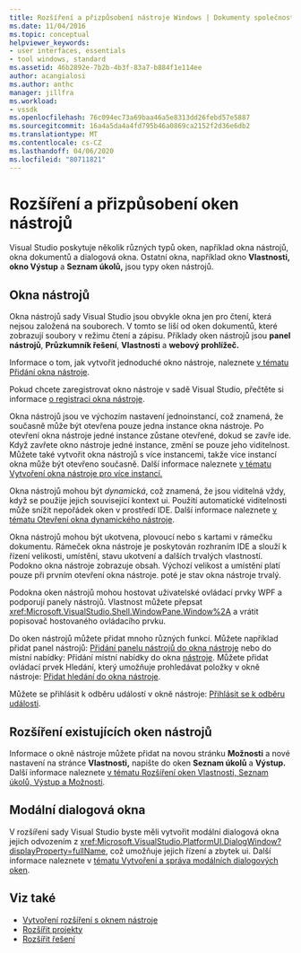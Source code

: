 ```yaml
---
title: Rozšíření a přizpůsobení nástroje Windows | Dokumenty společnosti Microsoft
ms.date: 11/04/2016
ms.topic: conceptual
helpviewer_keywords:
- user interfaces, essentials
- tool windows, standard
ms.assetid: 46b2892e-7b2b-4b3f-83a7-b884f1e114ee
author: acangialosi
ms.author: anthc
manager: jillfra
ms.workload:
- vssdk
ms.openlocfilehash: 76c094ec73a69baa46a5e8313dd26febd57e5887
ms.sourcegitcommit: 16a4a5da4a4fd795b46a0869ca2152f2d36e6db2
ms.translationtype: MT
ms.contentlocale: cs-CZ
ms.lasthandoff: 04/06/2020
ms.locfileid: "80711821"
---
```

# <a name="extend-and-customize-tool-windows"></a>Rozšíření a přizpůsobení oken nástrojů
Visual Studio poskytuje několik různých typů oken, například okna nástrojů, okna dokumentů a dialogová okna. Ostatní okna, například okno **Vlastnosti,** **okno Výstup** a **Seznam úkolů,** jsou typy oken nástrojů.

## <a name="tool-windows"></a>Okna nástrojů
 Okna nástrojů sady Visual Studio jsou obvykle okna jen pro čtení, která nejsou založená na souborech. V tomto se liší od oken dokumentů, které zobrazují soubory v režimu čtení a zápisu. Příklady oken nástrojů jsou **panel nástrojů**, **Průzkumník řešení**, **Vlastnosti** a **webový prohlížeč.**

 Informace o tom, jak vytvořit jednoduché okno nástroje, naleznete [v tématu Přidání okna nástroje](../extensibility/adding-a-tool-window.md).

 Pokud chcete zaregistrovat okno nástroje v sadě Visual Studio, přečtěte si informace [o registraci okna nástroje](../extensibility/registering-a-tool-window.md).

 Okna nástrojů jsou ve výchozím nastavení jednoinstancí, což znamená, že současně může být otevřena pouze jedna instance okna nástroje. Po otevření okna nástroje jedné instance zůstane otevřené, dokud se zavře ide. Když zavřete okno nástroje jedné instance, změní se pouze jeho viditelnost. Můžete také vytvořit okna nástrojů s více instancemi, takže více instancí okna může být otevřeno současně. Další informace naleznete [v tématu Vytvoření okna nástroje pro více instancí.](../extensibility/creating-a-multi-instance-tool-window.md)

 Okna nástrojů mohou být *dynamická*, což znamená, že jsou viditelná vždy, když se použije jejich související kontext ui. Použití automatické viditelnosti může snížit nepořádek oken v prostředí IDE. Další informace naleznete [v tématu Otevření okna dynamického nástroje](../extensibility/opening-a-dynamic-tool-window.md).

 Okna nástrojů mohou být ukotvena, plovoucí nebo s kartami v rámečku dokumentu. Rámeček okna nástroje je poskytován rozhraním IDE a slouží k řízení velikosti, umístění, stavu ukotvení a dalších trvalých vlastností. Podokno okna nástroje zobrazuje obsah. Výchozí velikost a umístění platí pouze při prvním otevření okna nástroje. poté je stav okna nástroje trvalý.

 Podokna oken nástrojů mohou hostovat uživatelské ovládací prvky WPF a podporují panely nástrojů. Vlastnost můžete přepsat <xref:Microsoft.VisualStudio.Shell.WindowPane.Window%2A> a vrátit popisovač hostovaného ovládacího prvku.

 Do oken nástrojů můžete přidat mnoho různých funkcí. Můžete například přidat panel nástrojů: [Přidání panelu nástrojů do okna nástroje](../extensibility/adding-a-toolbar-to-a-tool-window.md) nebo do místní nabídky: Přidání místní nabídky do okna [nástroje](../extensibility/adding-a-shortcut-menu-in-a-tool-window.md). Můžete přidat ovládací prvek Hledání, který umožňuje prohledávat položky v okně nástroje: [Přidat hledání do okna nástroje](../extensibility/adding-search-to-a-tool-window.md).

 Můžete se přihlásit k odběru událostí v okně nástroje: [Přihlásit se k odběru události](../extensibility/subscribing-to-an-event.md).

## <a name="extend-existing-tool-windows"></a>Rozšíření existujících oken nástrojů
 Informace o okně nástroje můžete přidat na novou stránku **Možnosti** a nové nastavení na stránce **Vlastnosti,** napište do oken **Seznam úkolů** a **Výstup.** Další informace naleznete [v tématu Rozšíření oken Vlastnosti, Seznam úkolů, Výstup a Možnosti](../extensibility/extending-the-properties-task-list-output-and-options-windows.md).

## <a name="modal-dialog-boxes"></a>Modální dialogová okna
 V rozšíření sady Visual Studio byste měli vytvořit modální dialogová okna jejich odvozením z <xref:Microsoft.VisualStudio.PlatformUI.DialogWindow?displayProperty=fullName>, což umožňuje jejich řízení a zbytek ui. Další informace naleznete v [tématu Vytvoření a správa modálních dialogových oken](../extensibility/creating-and-managing-modal-dialog-boxes.md).

## <a name="see-also"></a>Viz také
- [Vytvoření rozšíření s oknem nástroje](../extensibility/creating-an-extension-with-a-tool-window.md)
- [Rozšířit projekty](../extensibility/extending-projects.md)
- [Rozšířit řešení](../extensibility/extending-solutions.md)
